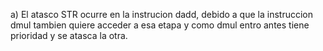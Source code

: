 a) El atasco STR ocurre en la instrucion dadd, debido a que la instruccion dmul tambien quiere acceder a esa etapa y como dmul entro antes tiene prioridad y se atasca la otra.
